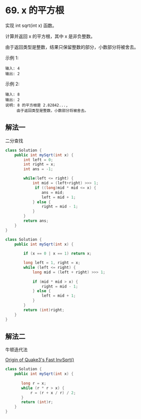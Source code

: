 # 69. x 的平方根

实现 int sqrt(int x) 函数。

计算并返回 x 的平方根，其中 x 是非负整数。

由于返回类型是整数，结果只保留整数的部分，小数部分将被舍去。

示例 1:

```
输入: 4
输出: 2
```

示例 2:

```
输入: 8
输出: 2
说明: 8 的平方根是 2.82842..., 
     由于返回类型是整数，小数部分将被舍去。
```

## 解法一

二分查找

```Java
class Solution {
    public int mySqrt(int x) {
        int left = 0;
        int right = x;
        int ans = -1;

        while(left <= right) {
            int mid = (left+right) >>> 1;
             if ((long)mid * mid <= x) {
                ans = mid;
                left = mid + 1;
            } else {
                right = mid - 1;
            }
        }
        return ans;
    }
}
```

```Java
class Solution {
    public int mySqrt(int x) {
        
        if (x == 0 | x == 1) return x;

        long left = 1, right = x;
        while (left <= right) {
            long mid = (left + right) >>> 1;
            
            if (mid * mid > x) {
                right = mid - 1;
            } else {
                left = mid + 1;
            }
        }
        return (int)right;
    }
}
```

## 解法二  

牛顿迭代法

[Origin of Quake3's Fast InvSqrt()](https://www.beyond3d.com/content/articles/8/)

```Java
class Solution {
    public int mySqrt(int x) {
        
       long r = x;
       while (r * r > x) {
           r = (r + x / r) / 2;
       }
       return (int)r;
    }
}
```